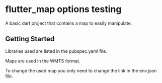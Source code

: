 # flutter_map options testing

A basic dart project that contains a map to easily manipulate.

## Getting Started

Libraries used are listed in the pubspec.yaml file.

Maps are used in the WMTS format.

To change the used map you only need to change the link in the env.json file.
